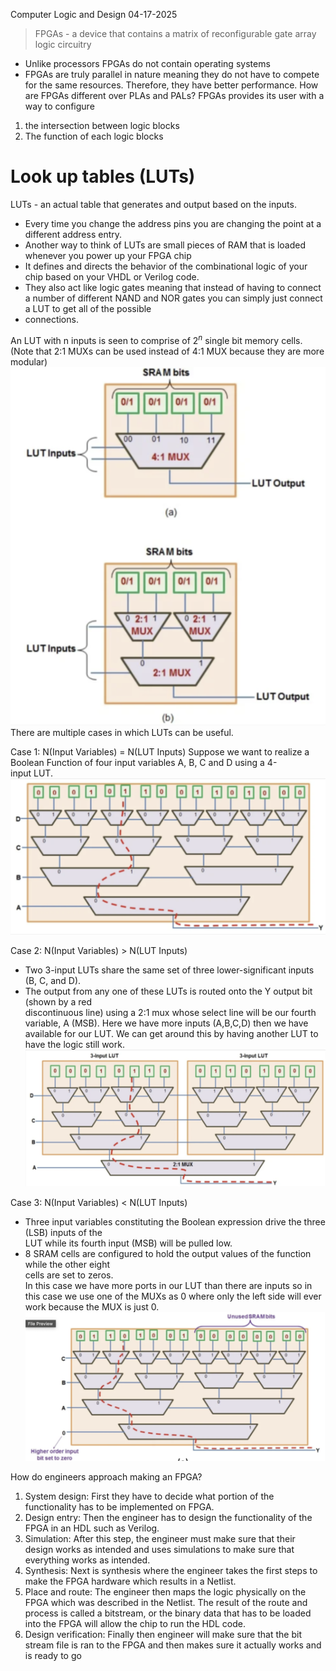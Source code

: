 Computer Logic and Design
04-17-2025

>FPGAs - a device that contains a matrix of reconfigurable gate array logic circuitry

- Unlike processors FPGAs do not contain operating systems
- FPGAs are truly parallel in nature meaning they do not have to compete for the same resources. Therefore, they have better performance.
How are FPGAs different over PLAs and PALs?
FPGAs provides its user with a way to configure
1. the intersection between logic blocks
2. The function of each logic blocks 

# Look up tables (LUTs)
LUTs - an actual table that generates and output based on the inputs. 
- Every time you change the address pins you are changing the point at a different address entry. 
- Another way to think of LUTs are small pieces of RAM that is loaded whenever you power up your FPGA chip
- It defines and directs the behavior of the combinational logic of your chip based on your VHDL or Verilog code.  
- They also act like logic gates meaning that instead of having to connect a number of different NAND and NOR gates you can simply just connect a LUT to get all of the possible
- connections.   


An LUT with n inputs is seen to comprise of 2$^n$ single bit memory cells.
(Note that 2:1 MUXs can be used instead of 4:1 MUX because they are more modular)
![](../images/LUTdiagram.png)
There are multiple cases in which LUTs can be useful.

Case 1: N(Input Variables) = N(LUT Inputs)
Suppose we want to realize a Boolean Function of four input variables A, B, C and D using a 4-  
input LUT.
![](../images/LUTcase1.png)

Case 2: N(Input Variables) > N(LUT Inputs)
- Two 3-input LUTs share the same set of three lower-significant inputs (B, C, and D).  
- The output from any one of these LUTs is routed onto the Y output bit (shown by a red  
discontinuous line) using a 2:1 mux whose select line will be our fourth variable, A (MSB).
Here we have more inputs (A,B,C,D) then we have available for our LUT. We can get around this by having another LUT to have the logic still work.
![](../images/LUTcase2.png)

Case 3: N(Input Variables) < N(LUT Inputs)
- Three input variables constituting the Boolean expression drive the three (LSB) inputs of the  
LUT while its fourth input (MSB) will be pulled low.  
- 8 SRAM cells are configured to hold the output values of the function while the other eight  
cells are set to zeros.  
In this case we have more ports in our LUT than there are inputs so in this case we use one of the MUXs as 0 where only the left side will ever work because the MUX is just 0.
![](../images/LUTcase3.png)


How do engineers approach making an FPGA?
1. System design: First they have to decide what portion of the functionality has to be implemented on FPGA. 
2. Design entry: Then the engineer has to design the functionality of the FPGA in an HDL such as Verilog. 
3. Simulation: After this step, the engineer must make sure that their design works as intended and uses simulations to make sure that everything works as intended. 
4. Synthesis: Next is synthesis where the engineer takes the first steps to make the FPGA hardware which results in a Netlist.
5. Place and route: The engineer then maps the logic physically on the FPGA which was described in the Netlist. The result of the route and process is called a bitstream, or the binary data that has to be loaded into the FPGA will allow the chip to run the HDL code.
6. Design verification: Finally then engineer will make sure that the bit stream file is ran to the FPGA and then makes sure it actually works and is ready to go